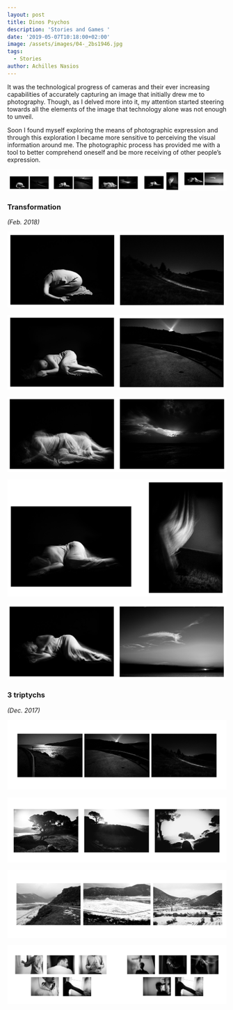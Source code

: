 ```yaml
---
layout: post
title: Dinos Psychos
description: 'Stories and Games '
date: '2019-05-07T10:18:00+02:00'
image: /assets/images/04-_2bs1946.jpg
tags:
  - Stories
author: Achilles Nasios
---
```

It was the technological progress of cameras and their ever increasing capabilities of accurately capturing an image that initially drew me to photography.
Though, as I delved more into it, my attention started steering towards all the elements of the image that technology alone was not enough  to unveil. 

Soon I found myself exploring the means of photographic expression and through this exploration I became more sensitive to perceiving the visual information around me.  The photographic process has provided me with a tool to better comprehend oneself and be more receiving of other people’s expression.


![null](/assets/images/psichoss2-transpresent.jpg#full)

### Transformation

_(Feb. 2018)_

![null](/assets/images/psichoss2tb1.jpg)

![null](/assets/images/psichoss2tb2.jpg)

![null](/assets/images/psichoss2tb3.jpg)

![null](/assets/images/psichoss2tb4.jpg)

![null](/assets/images/psichoss2tb5.jpg)

### 3 triptychs

_(Dec. 2017)_

![null](/assets/images/psichosd-triptych1.jpg#full)

![null](/assets/images/psichosd-triptych2.jpg#full)

![null](/assets/images/psichosd-triptychs-3.jpg#full)

![null](/assets/images/wall-setup.jpg#full)

